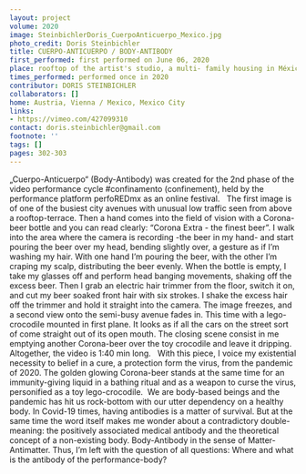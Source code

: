 ```yaml
---
layout: project
volume: 2020
image: SteinbichlerDoris_CuerpoAnticuerpo_Mexico.jpg
photo_credit: Doris Steinbichler
title: CUERPO-ANTICUERPO / BODY-ANTIBODY
first_performed: first performed on June 06, 2020
place: rooftop of the artist's studio, a multi- family housing in México City
times_performed: performed once in 2020
contributor: DORIS STEINBICHLER
collaborators: []
home: Austria, Vienna / Mexico, Mexico City
links:
- https://vimeo.com/427099310
contact: doris.steinbichler@gmail.com
footnote: ''
tags: []
pages: 302-303
---
```




„Cuerpo-Anticuerpo“ (Body-Antibody) was created for the 2nd phase of the video performance cycle #confinamento (confinement), held by the performance platform perfoREDmx as an online festival.
 
The first image is of one of the busiest city avenues with unusual low traffic seen from above a rooftop-terrace. Then a hand comes into the field of vision with a Corona-beer bottle and you can read clearly: “Corona Extra - the finest beer”. I walk into the area where the camera is recording -the beer in my hand- and start pouring the beer over my head, bending slightly over, a gesture as if I’m washing my hair. With one hand I’m pouring the beer, with the other I’m craping my scalp, distributing the beer evenly. When the bottle is empty, I take my glasses off and perform head banging movements, shaking off the excess beer. Then I grab an electric hair trimmer from the floor, switch it on, and cut my beer soaked front hair with six strokes. I shake the excess hair off the trimmer and hold it straight into the camera. The image freezes, and a second view onto the semi-busy avenue fades in. This time with a lego-crocodile mounted in first plane. It looks as if all the cars on the street sort of come straight out of its open mouth. The closing scene consist in me emptying another Corona-beer over the toy crocodile and leave it dripping. Altogether, the video is 1:40 min long.
 
With this piece, I voice my existential necessity to belief in a cure, a protection form the virus, from the pandemic of 2020. The golden glowing Corona-beer stands at the same time for an immunity-giving liquid in a bathing ritual and as a weapon to curse the virus, personified as a toy lego-crocodile. 
We are body-based beings and the pandemic has hit us rock-bottom with our utter dependency on a healthy body. In Covid-19 times, having antibodies is a matter of survival. But at the same time the word itself makes me wonder about a contradictory double-meaning: the positively associated medical antibody and the theoretical concept of a non-existing body. Body-Antibody in the sense of Matter-Antimatter. Thus, I’m left with the question of all questions: Where and what is the antibody of the performance-body?
